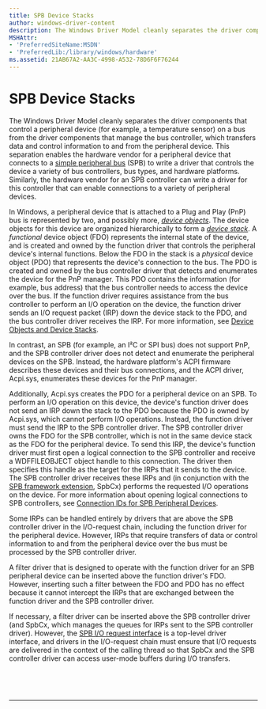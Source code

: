 ```yaml
---
title: SPB Device Stacks
author: windows-driver-content
description: The Windows Driver Model cleanly separates the driver components that control a peripheral device (for example, a temperature sensor) on a bus from the driver components that manage the bus controller, which transfers data and control information to and from the peripheral device.
MSHAttr:
- 'PreferredSiteName:MSDN'
- 'PreferredLib:/library/windows/hardware'
ms.assetid: 21AB67A2-AA3C-4998-A532-78D6F6F76244
---
```


# SPB Device Stacks


The Windows Driver Model cleanly separates the driver components that control a peripheral device (for example, a temperature sensor) on a bus from the driver components that manage the bus controller, which transfers data and control information to and from the peripheral device. This separation enables the hardware vendor for a peripheral device that connects to a [simple peripheral bus](https://msdn.microsoft.com/library/windows/hardware/hh450903) (SPB) to write a driver that controls the device a variety of bus controllers, bus types, and hardware platforms. Similarly, the hardware vendor for an SPB controller can write a driver for this controller that can enable connections to a variety of peripheral devices.

In Windows, a peripheral device that is attached to a Plug and Play (PnP) bus is represented by two, and possibly more, [*device objects*](https://msdn.microsoft.com/library/windows/hardware/ff548014). The device objects for this device are organized hierarchically to form a [*device stack*](https://msdn.microsoft.com/library/windows/hardware/ff556277#wdkgloss-device-stack). A *functional* device object (FDO) represents the internal state of the device, and is created and owned by the function driver that controls the peripheral device's internal functions. Below the FDO in the stack is a *physical* device object (PDO) that represents the device's connection to the bus. The PDO is created and owned by the bus controller driver that detects and enumerates the device for the PnP manager. This PDO contains the information (for example, bus address) that the bus controller needs to access the device over the bus. If the function driver requires assistance from the bus controller to perform an I/O operation on the device, the function driver sends an I/O request packet (IRP) down the device stack to the PDO, and the bus controller driver receives the IRP. For more information, see [Device Objects and Device Stacks](https://msdn.microsoft.com/library/windows/hardware/ff543153).

In contrast, an SPB (for example, an I²C or SPI bus) does not support PnP, and the SPB controller driver does not detect and enumerate the peripheral devices on the SPB. Instead, the hardware platform's ACPI firmware describes these devices and their bus connections, and the ACPI driver, Acpi.sys, enumerates these devices for the PnP manager.

Additionally, Acpi.sys creates the PDO for a peripheral device on an SPB. To perform an I/O operation on this device, the device's function driver does not send an IRP down the stack to the PDO because the PDO is owned by Acpi.sys, which cannot perform I/O operations. Instead, the function driver must send the IRP to the SPB controller driver. The SPB controller driver owns the FDO for the SPB controller, which is not in the same device stack as the FDO for the peripheral device. To send this IRP, the device's function driver must first open a logical connection to the SPB controller and receive a WDFFILEOBJECT object handle to this connection. The driver then specifies this handle as the target for the IRPs that it sends to the device. The SPB controller driver receives these IRPs and (in conjunction with the [SPB framework extension](https://msdn.microsoft.com/library/windows/hardware/hh406203), SpbCx) performs the requested I/O operations on the device. For more information about opening logical connections to SPB controllers, see [Connection IDs for SPB Peripheral Devices](https://msdn.microsoft.com/library/windows/hardware/hh698216).

Some IRPs can be handled entirely by drivers that are above the SPB controller driver in the I/O-request chain, including the function driver for the peripheral device. However, IRPs that require transfers of data or control information to and from the peripheral device over the bus must be processed by the SPB controller driver.

A filter driver that is designed to operate with the function driver for an SPB peripheral device can be inserted above the function driver's FDO. However, inserting such a filter between the FDO and PDO has no effect because it cannot intercept the IRPs that are exchanged between the function driver and the SPB controller driver.

If necessary, a filter driver can be inserted above the SPB controller driver (and SpbCx, which manages the queues for IRPs sent to the SPB controller driver). However, the [SPB I/O request interface](https://msdn.microsoft.com/library/windows/hardware/hh698227) is a top-level driver interface, and drivers in the I/O-request chain must ensure that I/O requests are delivered in the context of the calling thread so that SpbCx and the SPB controller driver can access user-mode buffers during I/O transfers.

 

 


--------------------


